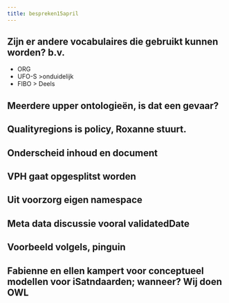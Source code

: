 ```yaml
---
title: bespreken15april
---
```


## Zijn er andere vocabulaires die gebruikt kunnen worden? b.v.
- ORG   
- UFO-S   >onduidelijk
- FIBO   > Deels
## Meerdere upper ontologieën, is dat een gevaar?
## Qualityregions is policy, Roxanne stuurt.
## Onderscheid inhoud en document
## VPH gaat opgesplitst worden
## Uit voorzorg eigen namespace
## Meta data discussie vooral validatedDate
## Voorbeeld volgels, pinguin
## Fabienne en ellen kampert voor conceptueel modellen voor iSatndaarden;  wanneer? Wij doen OWL
